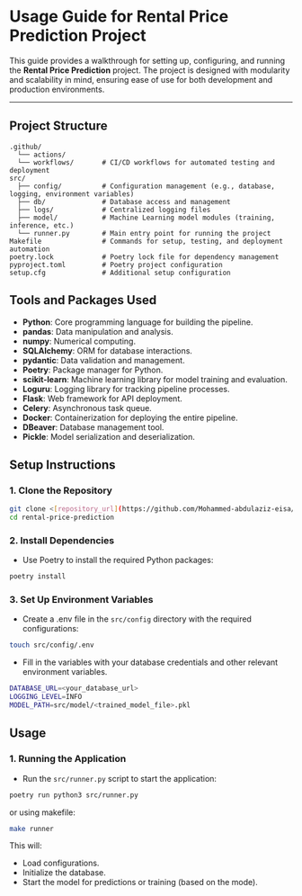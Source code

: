 # Usage Guide for Rental Price Prediction Project

This guide provides a walkthrough for setting up, configuring, and running the **Rental Price Prediction** project. The project is designed with modularity and scalability in mind, ensuring ease of use for both development and production environments.

---

## Project Structure

```plaintext
.github/
  └── actions/
  └── workflows/       # CI/CD workflows for automated testing and deployment
src/
  ├── config/          # Configuration management (e.g., database, logging, environment variables)
  ├── db/              # Database access and management
  ├── logs/            # Centralized logging files
  ├── model/           # Machine Learning model modules (training, inference, etc.)
  └── runner.py        # Main entry point for running the project
Makefile               # Commands for setup, testing, and deployment automation
poetry.lock            # Poetry lock file for dependency management
pyproject.toml         # Poetry project configuration
setup.cfg              # Additional setup configuration
```


## Tools and Packages Used

- **Python**: Core programming language for building the pipeline.
- **pandas**: Data manipulation and analysis.
- **numpy**: Numerical computing.
- **SQLAlchemy**: ORM for database interactions.
- **pydantic**: Data validation and management.
- **Poetry**: Package manager for Python.
- **scikit-learn**: Machine learning library for model training and evaluation.
- **Loguru**: Logging library for tracking pipeline processes.
- **Flask**: Web framework for API deployment.
- **Celery**: Asynchronous task queue.
- **Docker**: Containerization for deploying the entire pipeline.
- **DBeaver**: Database management tool. 
- **Pickle**: Model serialization and deserialization.

## Setup Instructions

### 1. Clone the Repository

```bash
git clone <[repository_url](https://github.com/Mohammed-abdulaziz-eisa/Rental-Price-Prediction-End-to-End-MLOps-Project.git)>
cd rental-price-prediction
```

### 2. Install Dependencies

- Use Poetry to install the required Python packages:

```bash
poetry install
```

### 3. Set Up Environment Variables

- Create a .env file in the `src/config` directory with the required configurations:

```bash
touch src/config/.env
```

- Fill in the variables with your database credentials and other relevant environment variables.

```bash
DATABASE_URL=<your_database_url>
LOGGING_LEVEL=INFO
MODEL_PATH=src/model/<trained_model_file>.pkl
```

## Usage

### 1. Running the Application

- Run the `src/runner.py` script to start the application:
```bash
poetry run python3 src/runner.py
```
or using makefile:
```bash
make runner
```

This will:

 - Load configurations.
 - Initialize the database.
 - Start the model for predictions or training (based on the mode).